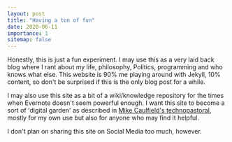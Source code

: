 ```yaml
---
layout: post
title: "Having a ton of fun"
date: 2020-06-11
importance: 1
sitemap: false
---
```

Honestly, this is just a fun experiment. I may use this as a very laid back blog where I rant about my life, philosophy, Politics, programming and who knows what else. This website is 90% me playing around with Jekyll, 10% content, so don't be surprised if this is the only blog post for a while.

I may also use this site as a bit of a wiki/knowledge repository for the times when Evernote doesn't seem powerful enough. I want this site to become a sort of 'digital garden' as described in [Mike Caulfield's technopastoral](https://hapgood.us/2015/10/17/the-garden-and-the-stream-a-technopastoral/), mostly for my own use but also for anyone who may find it helpful. 

I don't plan on sharing this site on Social Media too much, however.
